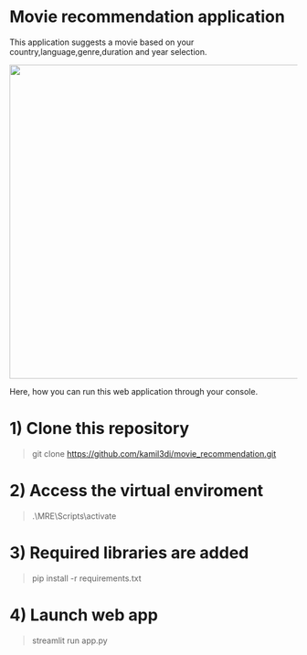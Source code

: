 # Movie recommendation application

This application suggests a movie based on your country,language,genre,duration and year selection.


<img src="https://user-images.githubusercontent.com/29722241/131225562-64e055e3-5582-4fce-8e01-1ff41e87e067.png" width="600" height="550">

Here, how you can run this web application through your console.

# 1) Clone this repository
> git clone https://github.com/kamil3di/movie_recommendation.git

# 2) Access the virtual enviroment
> .\MRE\Scripts\activate

# 3) Required libraries are added
> pip install -r requirements.txt

# 4) Launch web app
> streamlit run app.py
